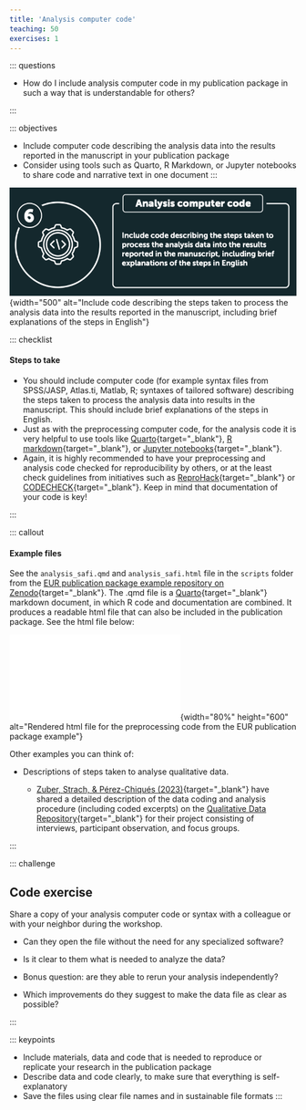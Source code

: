 ```yaml
---
title: 'Analysis computer code'
teaching: 50
exercises: 1
---
```


::: questions
-   How do I include analysis computer code in my publication package in such a way that is understandable for others?

:::

::: objectives
-   Include computer code describing the analysis data into the results reported in the manuscript in your publication package
-   Consider using tools such as Quarto, R Markdown, or Jupyter notebooks to share code and narrative text in one document
:::

![[Infographic](https://doi.org/10.5281/zenodo.7575566) snippet: Include code describing the steps taken to process the analysis data into the results reported in the manuscript, including brief explanations of the steps in English](fig/06_analysis-code.png){width="500" alt="Include code describing the steps taken to process the analysis data into the results reported in the manuscript, including brief explanations of the steps in English"}

::: checklist
#### Steps to take

-   You should include computer code (for example syntax files from SPSS/JASP, Atlas.ti, Matlab, R; syntaxes of tailored software) describing the steps taken to process the analysis data into results in the manuscript. 
This should include brief explanations of the steps in English.
-   Just as with the preprocessing computer code, for the analysis code it is very helpful to use tools like [Quarto](https://quarto.org/){target="_blank"}, [R markdown](https://rmarkdown.rstudio.com/){target="_blank"}, or [Jupyter notebooks](https://jupyter.org/){target="_blank"}. 
-   Again, it is highly recommended to have your preprocessing and analysis code checked for reproducibility by others, or at the least check guidelines from initiatives such as [ReproHack](https://www.reprohack.org/){target="_blank"} or [CODECHECK](https://codecheck.org.uk/){target="_blank"}. 
Keep in mind that documentation of your code is key!

:::

::: callout
#### Example files

See the `analysis_safi.qmd` and `analysis_safi.html` file in the `scripts` folder from the [EUR publication package example repository on Zenodo](https://doi.org/10.5281/zenodo.7956600){target="_blank"}. The .qmd file is a [Quarto](https://quarto.org/){target="_blank"} markdown document, in which R code and documentation are combined. It produces a readable html file that can also be included in the publication package. See the html file below:

![Figure: Rendered html file for the preprocessing code from the EUR publication package example](files/analyses_safi.html){width="80%" height="600" alt="Rendered html file for the preprocessing code from the EUR publication package example"}

Other examples you can think of:

-   Descriptions of steps taken to analyse qualitative data.

    -   [Zuber, Strach, & Pérez-Chiqués (2023)](https://doi.org/10.5064/F6COFREM){target="_blank"} have shared a detailed description of the data coding and analysis procedure (including coded excerpts) on the [Qualitative Data Repository](https://doi.org/10.5064/F6COFREM/DXNJEZ){target="_blank"} for their project consisting of interviews, participant observation, and focus groups.

:::

::: challenge
## Code exercise

Share a copy of your analysis computer code or syntax with a colleague or with your neighbor during the workshop.

-   Can they open the file without the need for any specialized software?

-   Is it clear to them what is needed to analyze the data? 

-   Bonus question: are they able to rerun your analysis independently?

-   Which improvements do they suggest to make the data file as clear as possible?

:::


::: keypoints
-   Include materials, data and code that is needed to reproduce or replicate your research in the publication package 
-   Describe data and code clearly, to make sure that everything is self-explanatory
-   Save the files using clear file names and in sustainable file formats
:::
